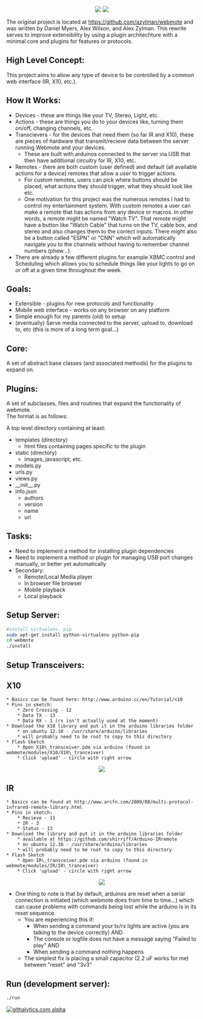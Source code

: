 <p align="center">
  <img src="https://raw.github.com/dandroid88/webmote/master/server/webmote_django/static/remote.png"/>
  <img src="https://raw.github.com/dandroid88/webmote/master/server/webmote_django/static/record.png"/>
</p>

The original project is located at https://github.com/azylman/webmote and was written by Daniel Myers, Alex Wilson, and Alex Zylman. This rewrite serves to improve extensibility by using a plugin architechture with a minimal core and plugins for features or protocols.

High Level Concept: 
-------------------
This project aims to allow any type of device to be controlled by a common web interface (IR, X10, etc.).

How It Works:  
-------------
* Devices - these are things like your TV, Stereo, Light, etc.  
* Actions - these are things you do to your devices like, turning them on/off, changing channels, etc.
* Transcievers - for the devices that need them (so far IR and X10), these are pieces of hardware that transmit/recieve data between the server running Webmote and your devices.  
    * These are built with arduinos connected to the server via USB that then have additional circuitry for IR, X10, etc.  
* Remotes - there are both custom (user defined) and default (all available actions for a device) remotes that allow a user to trigger actions.  
    * For custom remotes, users can pick where buttons should be placed, what actions they should trigger, what they should look like etc.  
    * One motivation for this project was the numerous remotes I had to control my entertainment system.  With custom remotes a user can make a remote that has actions from any device or macros.  In other words, a remote might be named "Watch TV".  That remote might have a button like "Watch Cable" that turns on the TV, cable box, and stereo and also changes them to the correct inputs.  There might also be a button called "ESPN" or "CNN" which will automatically navigate you to the channels without having to remember channel numbers (phew...).  
* There are already a few different plugins for example XBMC control and Scheduling which allows you to schedule things like your lights to go on or off at a given time throughout the week.  


Goals:
------
* Extensible - plugins for new protocols and functionality  
* Mobile web interface - works on any browser on any platform  
* Simple enough for my parents (old) to setup  
* (eventually) Serve media connected to the server, upload to, download to, etc (this is more of a long term goal...)  


Core:
-----------------
A set of abstract base classes (and associated methods) for the plugins to expand on.


Plugins:
-------------------
A set of subclasses, files and routines that expand the functionality of webmote.  
The format is as follows:  

A top level directory containing at least:  
* templates (directory)  
    * html files containing pages specific to the plugin  
* static    (directory)  
    * images, javascript, etc.  
* models.py  
* urls.py  
* views.py  
* \_\_init\_\_.py  
* info.json  
    * authors  
    * version  
    * name  
    * url  


Tasks:
------
* Need to implement a method for installing plugin dependencies  
* Need to implement a method or plugin for managing USB port changes manually, or better yet automatically  
* Secondary:  
    * Remote/Local Media player  
    * In browser file browser  
    * Mobile playback  
    * Local playback  
 

Setup Server:
-------------
```bash
#install virtualenv, pip
sudo apt-get install python-virtualenv python-pip
cd webmote
./install
```

Setup Transceivers:
-------------------
## X10  
    * Basics can be found here: http://www.arduino.cc/en/Tutorial/x10  
    * Pins in sketch:  
        * Zero Crossing - 12
        * Data TX - 13
        * Data RX - 1 (rx isn't actually used at the moment)
    * Download the X10 library and put it in the arduino libraries folder 
        * on ubuntu 12.10 - /usr/share/arduino/libraries
        * will probably need to be root to copy to this directory
    * Flash Sketch
        * Open X10\_transceiver.pde via arduino (found in webmote/modules/X10/X10\_tranceiver)
        * Click 'upload' - circle with right arrow

<p align="center">
  <img src="https://raw.github.com/dandroid88/webmote/master/modules/X10/X10_transceiver/Arduino---PSC05.png"/>
</p>



## IR
    * Basics can be found at http://www.arcfn.com/2009/08/multi-protocol-infrared-remote-library.html
    * Pins in sketch:
        * Recieve - 11
        * IR - 3
        * Status - 13
    * Download the library and put it in the arduino libraries folder
        * available at https://github.com/shirriff/Arduino-IRremote
        * on ubuntu 12.10 - /usr/share/arduino/libraries
        * will probably need to be root to copy to this directory
    * Flash Sketch
        * Open IR\_transceiver.pde via arduino (found in webmote/modules/IR/IR\_tranceiver)
        * Click 'upload' - circle with right arrow

<p align="center">
  <img src="https://raw.github.com/dandroid88/webmote/master/modules/IR/IR_transceiver/Webmote---Infrared-Transceiver.png"/>
</p>


* One thing to note is that by default, arduinos are reset when a serial connection is initiated (which webmote does from time to time...) which can cause problems with commands being lost while the arduino is in its reset sequence.
    * You are experiencing this if:
        * When sending a command your tx/rx lights are active (you are talking to the device correctly) AND
        * The console or logfile does not have a message saying "Failed to play" AND
        * When sending a command nothing happens
    * The simplest fix is placing a small capacitor (2.2 uF works for me) between "reset" and "3v3"

Run (development server):
-------------------------
```bash
./run
```

[![githalytics.com alpha](https://cruel-carlota.pagodabox.com/c6a7739f49d37ca82a30b8c7debe7609 "githalytics.com")](http://githalytics.com/dandroid88/webmote)
